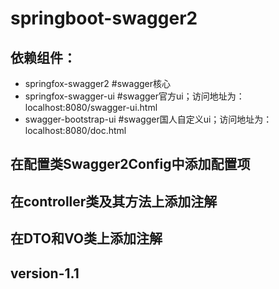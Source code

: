 # springboot-swagger2
## 依赖组件：
- springfox-swagger2  #swagger核心
- springfox-swagger-ui #swagger官方ui；访问地址为：localhost:8080/swagger-ui.html
- swagger-bootstrap-ui #swagger国人自定义ui；访问地址为：localhost:8080/doc.html
## 在配置类Swagger2Config中添加配置项
## 在controller类及其方法上添加注解
## 在DTO和VO类上添加注解

## version-1.1
